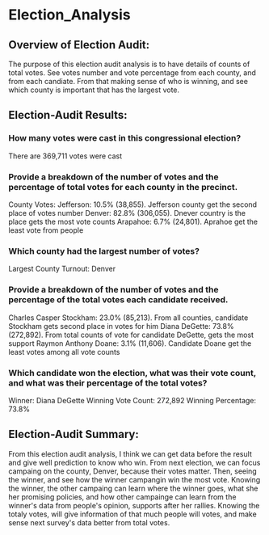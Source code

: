 # Election_Analysis

## Overview of Election Audit: 
The purpose of this election audit analysis is to have details of counts of total votes. See votes number and vote percentage from each county, 
and from each candiate. From that making sense of who is winning, and see which county is important that has the largest vote.
## Election-Audit Results:
### How many votes were cast in this congressional election?
There are 369,711 votes were cast
### Provide a breakdown of the number of votes and the percentage of total votes for each county in the precinct.
County Votes:
Jefferson:  10.5% (38,855). Jefferson county get the second place of votes number
Denver:  82.8% (306,055). Dnever country is the place gets the most vote counts
Arapahoe:  6.7% (24,801). Aprahoe get the least vote from people
### Which county had the largest number of votes?
Largest County Turnout: Denver
### Provide a breakdown of the number of votes and the percentage of the total votes each candidate received.
Charles Casper Stockham: 23.0% (85,213). From all counties, candidate Stockham gets second place in votes for him
Diana DeGette: 73.8% (272,892). From total counts of vote for candidate DeGette, gets the most support
Raymon Anthony Doane: 3.1% (11,606). Candidate Doane get the least votes among all vote counts
### Which candidate won the election, what was their vote count, and what was their percentage of the total votes?
Winner: Diana DeGette
Winning Vote Count: 272,892
Winning Percentage: 73.8%

## Election-Audit Summary:
From this election audit analysis, I think we can get data before the result and give well prediction to know who win. From next election,
we can focus campaing on the county, Denver, because their votes matter. Then, seeing the winner, and see how the winner campangin win the most vote.
Knowing the winner, the other campaing can learn where the winner goes, what she her promising policies, and how other campainge can learn from the winner's
data from people's opinion, supports after her rallies. Knowing the totaly votes, will give information of that much people will votes, and make sense 
next survey's data better from total votes. 

